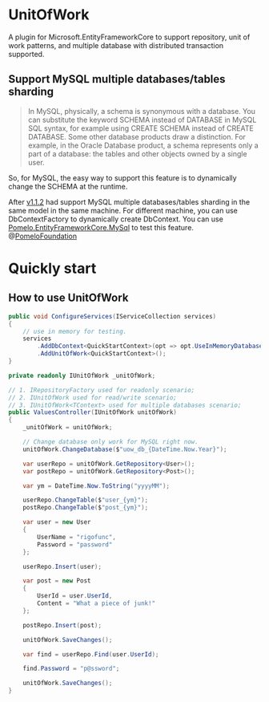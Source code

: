 
# UnitOfWork
A plugin for Microsoft.EntityFrameworkCore to support repository, unit of work patterns, and multiple database with distributed transaction supported.

## Support MySQL multiple databases/tables sharding

> In MySQL, physically, a schema is synonymous with a database. You can substitute the keyword SCHEMA instead of DATABASE in MySQL SQL syntax, for example using CREATE SCHEMA instead of CREATE DATABASE. Some other database products draw a distinction. For example, in the Oracle Database product, a schema represents only a part of a database: the tables and other objects owned by a single user.

So, for MySQL, the easy way to support this feature is to dynamically change the SCHEMA at the runtime.

After [v1.1.2](https://www.nuget.org/packages/Microsoft.EntityFrameworkCore.UnitOfWork/1.1.2) had support MySQL multiple databases/tables sharding in the same model in the same machine. For different machine, you can use DbContextFactory to dynamically create DbContext. 
You can use [Pomelo.EntityFrameworkCore.MySql](https://www.nuget.org/packages/Pomelo.EntityFrameworkCore.MySql) to test this feature. @[PomeloFoundation](https://github.com/PomeloFoundation)

# Quickly start

## How to use UnitOfWork

```csharp
public void ConfigureServices(IServiceCollection services)
{
    // use in memory for testing.
    services
        .AddDbContext<QuickStartContext>(opt => opt.UseInMemoryDatabase())
        .AddUnitOfWork<QuickStartContext>();
}

private readonly IUnitOfWork _unitOfWork;

// 1. IRepositoryFactory used for readonly scenario;
// 2. IUnitOfWork used for read/write scenario;
// 3. IUnitOfWork<TContext> used for multiple databases scenario;
public ValuesController(IUnitOfWork unitOfWork)
{
    _unitOfWork = unitOfWork;

    // Change database only work for MySQL right now.
    unitOfWork.ChangeDatabase($"uow_db_{DateTime.Now.Year}");

    var userRepo = unitOfWork.GetRepository<User>();
    var postRepo = unitOfWork.GetRepository<Post>();

    var ym = DateTime.Now.ToString("yyyyMM");

    userRepo.ChangeTable($"user_{ym}");
    postRepo.ChangeTable($"post_{ym}");

    var user = new User
    {
        UserName = "rigofunc",
        Password = "password"
    };

    userRepo.Insert(user);

    var post = new Post
    {
        UserId = user.UserId,
        Content = "What a piece of junk!"
    };

    postRepo.Insert(post);

    unitOfWork.SaveChanges();

    var find = userRepo.Find(user.UserId);

    find.Password = "p@ssword";

    unitOfWork.SaveChanges();
}
```
